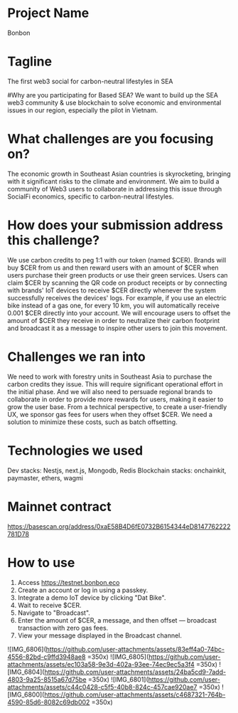 # Project Name
Bonbon

# Tagline
The first web3 social for carbon-neutral lifestyles in SEA

#Why are you participating for Based SEA?
We want to build up the SEA web3 community & use blockchain to solve economic and environmental issues in our region, especially the pilot in Vietnam.

# What challenges are you focusing on?
The economic growth in Southeast Asian countries is skyrocketing, bringing with it significant risks to the climate and environment. We aim to build a community of Web3 users to collaborate in addressing this issue through SocialFi economics, specific to carbon-neutral lifestyles.

# How does your submission address this challenge?
We use carbon credits to peg 1:1 with our token (named $CER). Brands will buy $CER from us and then reward users with an amount of $CER when users purchase their green products or use their green services. Users can claim $CER by scanning the QR code on product receipts or by connecting with brands' IoT devices to receive $CER directly whenever the system successfully receives the devices' logs.
For example, if you use an electric bike instead of a gas one, for every 10 km, you will automatically receive 0.001 $CER directly into your account.
We will encourage users to offset the amount of $CER they receive in order to neutralize their carbon footprint and broadcast it as a message to inspire other users to join this movement.

# Challenges we ran into
We need to work with forestry units in Southeast Asia to purchase the carbon credits they issue. This will require significant operational effort in the initial phase.
And we will also need to persuade regional brands to collaborate in order to provide more rewards for users, making it easier to grow the user base.
From a technical perspective, to create a user-friendly UX, we sponsor gas fees for users when they offset $CER. We need a solution to minimize these costs, such as batch offsetting.

# Technologies we used
Dev stacks: Nestjs, next.js, Mongodb, Redis
Blockchain stacks: onchainkit, paymaster, ethers, wagmi

# Mainnet contract

https://basescan.org/address/0xaE58B4D6fE0732B6154344eD8147762222781D78

# How to use

1. Access https://testnet.bonbon.eco
2. Create an account or log in using a passkey.
3. Integrate a demo IoT device by clicking "Dat Bike".
4. Wait to receive $CER.
5. Navigate to "Broadcast".
6. Enter the amount of $CER, a message, and then offset — broadcast transaction with zero gas fees.
7. View your message displayed in the Broadcast channel.

![IMG_6806](https://github.com/user-attachments/assets/83eff4a0-74bc-4556-82bd-c9ffd3948ae8 =350x)
![IMG_6805](https://github.com/user-attachments/assets/ec103a58-9e3d-402a-93ee-74ec9ec5a3f4 =350x)
![IMG_6804](https://github.com/user-attachments/assets/24ba5cd9-7add-4803-9a25-8515a67d75be =350x)
![IMG_6801](https://github.com/user-attachments/assets/c44c0428-c5f5-40b8-824c-457cae920ae7 =350x)
![IMG_6800](https://github.com/user-attachments/assets/c4687321-764b-4590-85d6-8082c69db002 =350x)

